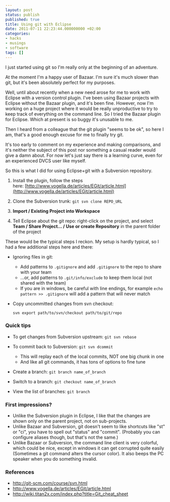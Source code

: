 ```yaml
---
layout: post
status: publish
published: true
title: Using git with Eclipse
date: 2011-07-11 22:23:44.000000000 +02:00
categories:
- hacks
- musings
- software
tags: []
---
```

I just started using git so I'm really only at the beginning of an adventure.

At the moment I'm a happy user of Bazaar. I'm sure it's much slower than git, but it's been absolutely perfect for my purposes.

Well, until about recently when a new need arose for me to work with Eclipse with a version control plugin. I've been using Bazaar projects with Eclipse without the Bazaar plugin, and it's been fine. However, now I'm working on a huge project where it would be really unproductive to try to keep track of everything on the command line. So I tried the Bazaar plugin for Eclipse. Which at present is so buggy it's unusable to me.

Then I heard from a colleague that the git plugin "seems to be ok", so here I am, that's a good enough excuse for me to finally try git.

It's too early to comment on my experience and making comparisons, and it's neither the subject of this post nor something a casual reader would give a damn about. For now let's just say there is a learning curve, even for an experienced DVCS user like myself.

So this is what I did for using Eclipse+git with a Subversion repository.

1. Install the plugin, follow the steps here: [http://www.vogella.de/articles/EGit/article.html](http://www.vogella.de/articles/EGit/article.html)

2. Clone the Subversion trunk: `git svn clone REPO_URL`

3. **Import / Existing Project into Workspace**

4. Tell Eclipse about the git repo: right-click on the project, and select **Team / Share Project... / Use or create Repository** in the parent folder of the project

These would be the typical steps I reckon. My setup is hardly typical, so I had a few additional steps here and there:

- Ignoring files in git:

	- Add patterns to `.gitignore` and add `.gitignore` to the repo to share with your team
	- ...or, add patterns to `.git/info/exclude` to keep them local (not shared with the team)
	- If you are in windows, be careful with line endings, for example `echo pattern >> .gitignore` will add a pattern that will never match

- Copy uncommitted changes from svn checkout:

    ```
    svn export path/to/svn/checkout path/to/git/repo
    ```


### Quick tips

- To get changes from Subversion upstream: `git svn rebase`
- To commit back to Subversion: `git svn dcommit`

	- This will replay each of the local commits, NOT one big chunk in one
	- And like all git commands, it has tons of options to fine tune

- Create a branch: `git branch name_of_branch`
- Switch to a branch: `git checkout name_of_branch`
- View the list of branches: `git branch`

### First impressions?

- Unlike the Subversion plugin in Eclipse, I like that the changes are shown only on the parent project, not on sub-projects.
- Unlike Bazaar and Subversion, git doesn't seem to like shortcuts like "st" or "ci", you have to spell out "status" and "commit". (Probably you can configure aliases though, but that's not the same.)
- Unlike Bazaar or Subversion, the command line client is very colorful, which could be nice, except in windows it can get corrupted quite easily (Sometimes a git command alters the cursor color). It also beeps the PC speaker when you do something invalid.

### References

- http://git-scm.com/course/svn.html
- http://www.vogella.de/articles/EGit/article.html
- http://wiki.titan2x.com/index.php?title=Git_cheat_sheet

